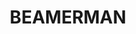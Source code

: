 ---
layout: hero
title: BEAMERMAN
description: CS3247 Game Development Group Project
buttons:
    - button_text: DOWNLOAD
      button_link: github.com/lightcaster-studios/beamerman/releases
    - button_text: HOW TO PLAY
      button_link: ./beamerman/how-to-play
---